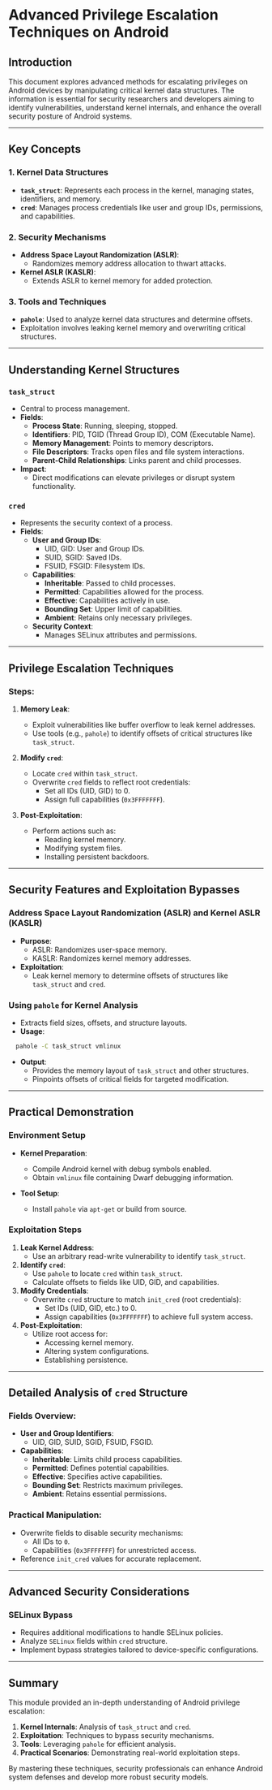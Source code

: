 # Advanced Privilege Escalation Techniques on Android

## Introduction
This document explores advanced methods for escalating privileges on Android devices by manipulating critical kernel data structures. The information is essential for security researchers and developers aiming to identify vulnerabilities, understand kernel internals, and enhance the overall security posture of Android systems.

---

## Key Concepts

### 1. **Kernel Data Structures**
- **`task_struct`**: Represents each process in the kernel, managing states, identifiers, and memory.
- **`cred`**: Manages process credentials like user and group IDs, permissions, and capabilities.

### 2. **Security Mechanisms**
- **Address Space Layout Randomization (ASLR)**:
  - Randomizes memory address allocation to thwart attacks.
- **Kernel ASLR (KASLR)**:
  - Extends ASLR to kernel memory for added protection.

### 3. **Tools and Techniques**
- **`pahole`**: Used to analyze kernel data structures and determine offsets.
- Exploitation involves leaking kernel memory and overwriting critical structures.

---

## Understanding Kernel Structures

### `task_struct`
- Central to process management.
- **Fields**:
  - **Process State**: Running, sleeping, stopped.
  - **Identifiers**: PID, TGID (Thread Group ID), COM (Executable Name).
  - **Memory Management**: Points to memory descriptors.
  - **File Descriptors**: Tracks open files and file system interactions.
  - **Parent-Child Relationships**: Links parent and child processes.
- **Impact**:
  - Direct modifications can elevate privileges or disrupt system functionality.

### `cred`
- Represents the security context of a process.
- **Fields**:
  - **User and Group IDs**:
    - UID, GID: User and Group IDs.
    - SUID, SGID: Saved IDs.
    - FSUID, FSGID: Filesystem IDs.
  - **Capabilities**:
    - **Inheritable**: Passed to child processes.
    - **Permitted**: Capabilities allowed for the process.
    - **Effective**: Capabilities actively in use.
    - **Bounding Set**: Upper limit of capabilities.
    - **Ambient**: Retains only necessary privileges.
  - **Security Context**:
    - Manages SELinux attributes and permissions.

---

## Privilege Escalation Techniques

### Steps:
1. **Memory Leak**:
   - Exploit vulnerabilities like buffer overflow to leak kernel addresses.
   - Use tools (e.g., `pahole`) to identify offsets of critical structures like `task_struct`.

2. **Modify `cred`**:
   - Locate `cred` within `task_struct`.
   - Overwrite `cred` fields to reflect root credentials:
     - Set all IDs (UID, GID) to 0.
     - Assign full capabilities (`0x3FFFFFFF`).

3. **Post-Exploitation**:
   - Perform actions such as:
     - Reading kernel memory.
     - Modifying system files.
     - Installing persistent backdoors.

---

## Security Features and Exploitation Bypasses

### Address Space Layout Randomization (ASLR) and Kernel ASLR (KASLR)
- **Purpose**:
  - ASLR: Randomizes user-space memory.
  - KASLR: Randomizes kernel memory addresses.
- **Exploitation**:
  - Leak kernel memory to determine offsets of structures like `task_struct` and `cred`.

### Using `pahole` for Kernel Analysis
- Extracts field sizes, offsets, and structure layouts.
- **Usage**:
```bash
  pahole -C task_struct vmlinux
```
- **Output**:
    - Provides the memory layout of `task_struct` and other structures.
    - Pinpoints offsets of critical fields for targeted modification.

---

## Practical Demonstration

### Environment Setup

- **Kernel Preparation**:
    
    - Compile Android kernel with debug symbols enabled.
    - Obtain `vmlinux` file containing Dwarf debugging information.
- **Tool Setup**:
    
    - Install `pahole` via `apt-get` or build from source.

### Exploitation Steps

1. **Leak Kernel Address**:
    - Use an arbitrary read-write vulnerability to identify `task_struct`.
2. **Identify `cred`**:
    - Use `pahole` to locate `cred` within `task_struct`.
    - Calculate offsets to fields like UID, GID, and capabilities.
3. **Modify Credentials**:
    - Overwrite `cred` structure to match `init_cred` (root credentials):
        - Set IDs (UID, GID, etc.) to 0.
        - Assign capabilities (`0x3FFFFFFF`) to achieve full system access.
4. **Post-Exploitation**:
    - Utilize root access for:
        - Accessing kernel memory.
        - Altering system configurations.
        - Establishing persistence.

---

## Detailed Analysis of `cred` Structure

### Fields Overview:

- **User and Group Identifiers**:
    - UID, GID, SUID, SGID, FSUID, FSGID.
- **Capabilities**:
    - **Inheritable**: Limits child process capabilities.
    - **Permitted**: Defines potential capabilities.
    - **Effective**: Specifies active capabilities.
    - **Bounding Set**: Restricts maximum privileges.
    - **Ambient**: Retains essential permissions.

### Practical Manipulation:

- Overwrite fields to disable security mechanisms:
    - All IDs to `0`.
    - Capabilities (`0x3FFFFFFF`) for unrestricted access.
- Reference `init_cred` values for accurate replacement.

---

## Advanced Security Considerations

### SELinux Bypass

- Requires additional modifications to handle SELinux policies.
- Analyze `SELinux` fields within `cred` structure.
- Implement bypass strategies tailored to device-specific configurations.

---

## Summary

This module provided an in-depth understanding of Android privilege escalation:

1. **Kernel Internals**: Analysis of `task_struct` and `cred`.
2. **Exploitation**: Techniques to bypass security mechanisms.
3. **Tools**: Leveraging `pahole` for efficient analysis.
4. **Practical Scenarios**: Demonstrating real-world exploitation steps.

By mastering these techniques, security professionals can enhance Android system defenses and develop more robust security models.